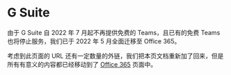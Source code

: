# G Suite

由于 G Suite 自 2022 年 7 月起不再提供免费的 Teams，且已有的免费 Teams 也将停止服务，我们已于 2022 年 5 月全面迁移至 Office 365。

考虑到此页面的 URL 还有一定数量的外链，我们把本页文档重新加了回来，但是所有有意义的内容都已经移动到了 [Office 365](office.md) 页面中。

